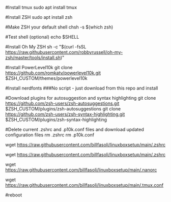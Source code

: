 #Install tmux
sudo apt install tmux

#Install ZSH
sudo apt install zsh

#Make ZSH your default shell
chsh -s $(which zsh)

#Test shell (optional)
echo $SHELL

#Install Oh My ZSH
sh -c "$(curl -fsSL https://raw.githubusercontent.com/robbyrussell/oh-my-zsh/master/tools/install.sh)"

#Install PowerLevel10k
git clone https://github.com/romkatv/powerlevel10k.git $ZSH_CUSTOM/themes/powerlevel10k

#Install nerdfonts
###No script - just download from this repo and install

#Download plugins for autosuggestion and syntax highlighting
git clone https://github.com/zsh-users/zsh-autosuggestions.git $ZSH_CUSTOM/plugins/zsh-autosuggestions
git clone https://github.com/zsh-users/zsh-syntax-highlighting.git $ZSH_CUSTOM/plugins/zsh-syntax-highlighting

#Delete current .zshrc and .p10k.conf files and download updated configuration files
rm .zshrc
rm .p10k.conf

wget https://raw.githubusercontent.com/billfasoli/linuxboxsetup/main/.zshrc

wget https://raw.githubusercontent.com/billfasoli/linuxboxsetup/main/.zshrc

wget https://raw.githubusercontent.com/billfasoli/linuxboxsetup/main/.nanorc

wget https://raw.githubusercontent.com/billfasoli/linuxboxsetup/main/.tmux.conf

#reboot
